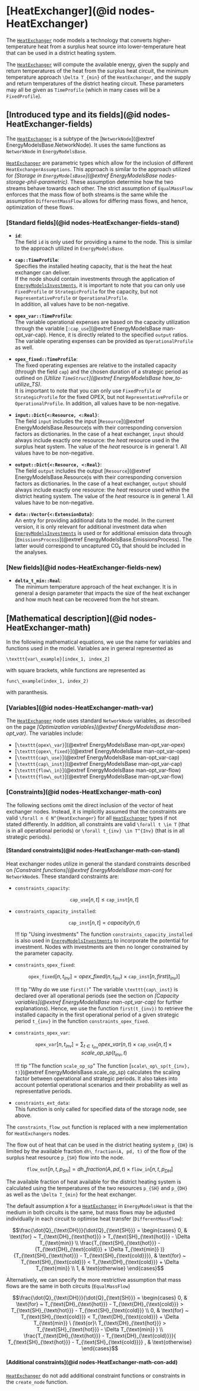 # [HeatExchanger](@id nodes-HeatExchanger)

The [`HeatExchanger`](@ref) node models a technology that converts higher-temperature heat from a surplus heat source into lower-temperature heat that can be used in a district heating system.

The [`HeatExchanger`](@ref) will compute the available energy, given the supply and return temperatures of the heat from the surplus heat circuit, the minimum temperature approach ``\Delta T_{min}`` of the `HeatExchanger`, and the supply and return temperatures of the district heating circuit.
These parameters may all be given as `TimeProfile` (which in many cases will be a `FixedProfile`).

## [Introduced type and its fields](@id nodes-HeatExchanger-fields)

The [`HeatExchanger`](@ref) is a subtype of the [`NetworkNode`](@extref EnergyModelsBase.NetworkNode).
It uses the same functions as `NetworkNode` in `EnergyModelsBase`.

[`HeatExchanger`](@ref) are parametric types which allow for the inclusion of different `HeatExchangerAssumptions`.
This approach is similar to the approach utilized for *[Storage in `EnergyModelsBase`](@extref EnergyModelsBase nodes-storage-phil-parametric)*.
These assumption determine how the two streams behave towards each other.
The strict assumption of `EqualMassFlow` enforces that the mass flow of both streams is the same while the assumption `DifferentMassFlow` allows for differing mass flows, and hence, optimization of these flows.

### [Standard fields](@id nodes-HeatExchanger-fields-stand)

- **`id`**:\
  The field `id` is only used for providing a name to the node.
  This is similar to the approach utilized in `EnergyModelsBase`.

- **`cap::TimeProfile`**:\
  Specifies the installed heating capacity, that is the heat the heat exchanger can deliver.\
  If the node should contain investments through the application of [`EnergyModelsInvestments`](https://energymodelsx.github.io/EnergyModelsInvestments.jl/stable/), it is important to note that you can only use `FixedProfile` or `StrategicProfile` for the capacity, but not `RepresentativeProfile` or `OperationalProfile`.\
  In addition, all values have to be non-negative.

- **`opex_var::TimeProfile`**:\
  The variable operational expenses are based on the capacity utilization through the variable [`:cap_use`](@extref EnergyModelsBase man-opt_var-cap).
  Hence, it is directly related to the specified `output` ratios.
  The variable operating expenses can be provided as `OperationalProfile` as well.

- **`opex_fixed::TimeProfile`**:\
  The fixed operating expenses are relative to the installed capacity (through the field `cap`) and the chosen duration of a strategic period as outlined on *[Utilize `TimeStruct`](@extref EnergyModelsBase how_to-utilize_TS)*.\
  It is important to note that you can only use `FixedProfile` or `StrategicProfile` for the fixed OPEX, but not `RepresentativeProfile` or `OperationalProfile`.
  In addition, all values have to be non-negative.

- **`input::Dict{<:Resource, <:Real}`**:\
  The field `input` includes the input [`Resource`](@extref EnergyModelsBase.Resource)s with their corresponding conversion factors as dictionaries.
  In the case of a heat exchanger, `input` should always include exactly one resource: the *heat* resource used in the surplus heat system.
  The value of the *heat* resource is in general 1.
  All values have to be non-negative.

- **`output::Dict{<:Resource, <:Real}`**:\
  The field `output` includes the output [`Resource`](@extref EnergyModelsBase.Resource)s with their corresponding conversion factors as dictionaries.
  In the case of a heat exchanger, `output` should always include exactly one resource: the *heat* resource used within the district heating system.
  The value of the *heat* resource is in general 1.
  All values have to be non-negative.

- **`data::Vector{<:ExtensionData}`**:\
  An entry for providing additional data to the model.
  In the current version, it is only relevant for additional investment data when [`EnergyModelsInvestments`](https://energymodelsx.github.io/EnergyModelsInvestments.jl/) is used or for additional emission data through [`EmissionsProcess`](@extref EnergyModelsBase.EmissionsProcess).
  The latter would correspond to uncaptured CO₂ that should be included in the analyses.

### [New fields](@id nodes-HeatExchanger-fields-new)

- **`delta_t_min::Real`**:\
  The minimum temperature approach of the heat exchanger.
  It is in general a design parameter that impacts the size of the heat exchanger and how much heat can be recovered from the hot stream.

## [Mathematical description](@id nodes-HeatExchanger-math)

In the following mathematical equations, we use the name for variables and functions used in the model.
Variables are in general represented as

``\texttt{var\_example}[index_1, index_2]``

with square brackets, while functions are represented as

``func\_example(index_1, index_2)``

with paranthesis.

### [Variables](@id nodes-HeatExchanger-math-var)

The [`HeatExchanger`](@ref) node uses standard `NetworkNode` variables, as described on the page *[Optimization variables](@extref EnergyModelsBase man-opt_var)*.
The variables include:

- [``\texttt{opex\_var}``](@extref EnergyModelsBase man-opt_var-opex)
- [``\texttt{opex\_fixed}``](@extref EnergyModelsBase man-opt_var-opex)
- [``\texttt{cap\_use}``](@extref EnergyModelsBase man-opt_var-cap)
- [``\texttt{cap\_inst}``](@extref EnergyModelsBase man-opt_var-cap)
- [``\texttt{flow\_in}``](@extref EnergyModelsBase man-opt_var-flow)
- [``\texttt{flow\_out}``](@extref EnergyModelsBase man-opt_var-flow)

### [Constraints](@id nodes-HeatExchanger-math-con)

The following sections omit the direct inclusion of the vector of heat exchanger nodes.
Instead, it is implicitly assumed that the constraints are valid ``\forall n ∈ N^{HeatExchanger}`` for all [`HeatExchanger`](@ref) types if not stated differently.
In addition, all constraints are valid ``\forall t \in T`` (that is in all operational periods) or ``\forall t_{inv} \in T^{Inv}`` (that is in all strategic periods).

#### [Standard constraints](@id nodes-HeatExchanger-math-con-stand)

Heat exchanger nodes utilize in general the standard constraints described on *[Constraint functions](@extref EnergyModelsBase man-con)* for `NetworkNode`s.
These standard constraints are:

- `constraints_capacity`:

  ```math
  \texttt{cap\_use}[n, t] \leq \texttt{cap\_inst}[n, t]
  ```

- `constraints_capacity_installed`:

  ```math
  \texttt{cap\_inst}[n, t] = capacity(n, t)
  ```

  !!! tip "Using investments"
      The function `constraints_capacity_installed` is also used in [`EnergyModelsInvestments`](https://energymodelsx.github.io/EnergyModelsInvestments.jl/) to incorporate the potential for investment.
      Nodes with investments are then no longer constrained by the parameter capacity.

- `constraints_opex_fixed`:

  ```math
  \texttt{opex\_fixed}[n, t_{inv}] = opex\_fixed(n, t_{inv}) \times \texttt{cap\_inst}[n, first(t_{inv})]
  ```

  !!! tip "Why do we use `first()`"
      The variable ``\texttt{cap\_inst}`` is declared over all operational periods (see the section on *[Capacity variables](@extref EnergyModelsBase man-opt_var-cap)* for further explanations).
      Hence, we use the function ``first(t_{inv})`` to retrieve the installed capacity in the first operational period of a given strategic period ``t_{inv}`` in the function `constraints_opex_fixed`.

- `constraints_opex_var`:

  ```math
  \texttt{opex\_var}[n, t_{inv}] = \sum_{t \in t_{inv}} opex\_var(n, t) \times \texttt{cap\_use}[n, t] \times scale\_op\_sp(t_{inv}, t)
  ```

  !!! tip "The function `scale_op_sp`"
      The function [``scale\_op\_sp(t_{inv}, t)``](@extref EnergyModelsBase.scale_op_sp) calculates the scaling factor between operational and strategic periods.
      It also takes into account potential operational scenarios and their probability as well as representative periods.

- `constraints_ext_data`:\
  This function is only called for specified data of the storage node, see above.

The `constraints_flow_out` function is replaced with a new implementation for `HeatExchangers` nodes.

The flow out of heat that can be used in the district heating system ``p_{DH}`` is limited by the available fraction ``dh\_fraction(A, pd, t)`` of the flow of the surplus heat resource ``p_{SH}`` flow into the node.

```math
\texttt{flow\_out}[n, t, p_{SH}] =
  dh\_fraction(A, pd, t) \times \texttt{flow\_in}[n, t ,p_{DH}]
```

The available fraction of heat available for the district heating system is calculated using the temperatures of the two resources ``p_{SH}`` and ``p_{DH}`` as well as the ``\Delta T_{min}`` for the heat exchanger.

The default assumption ``A`` for a [`HeatExchanger`](@ref) in `EnergyModelsHeat` is that the medium in both circuits is the same, but mass flows may be adjusted individually in each circuit to optimise heat transfer (`DifferentMassFlow`):

```math
\frac{\dot{Q}_{\text{DH}}}{\dot{Q}_{\text{SH}}} =
  \begin{cases}
    0, & \text{for} ~ T_{\text{DH}_{\text{hot}}}
      > T_{\text{SH}_{\text{hot}}} - \Delta T_{\text{min}}
    \\
    \frac{T_{\text{SH}_{\text{hot}}} - (T_{\text{DH}_{\text{cold}}} + \Delta T_{\text{min}} )}{T_{\text{SH}_{\text{hot}}} - T_{\text{SH}_{\text{cold}}}}, & \text{for} ~ T_{\text{SH}_{\text{cold}}}
      < T_{\text{DH}_{\text{cold}}} + \Delta T_{\text{min}}
    \\
    1, & \text{otherwise}
  \end{cases}
```

Alternatively, we can specify the more restrictive assumption that mass flows are the same in both circuits (`EqualMassFlow`)

```math
\frac{\dot{Q}_{\text{DH}}}{\dot{Q}_{\text{SH}}} =
  \begin{cases}
    0, & \text{for} ~ T_{\text{DH}_{\text{hot}}} - T_{\text{DH}_{\text{cold}}}
      > T_{\text{SH}_{\text{hot}}} - T_{\text{SH}_{\text{cold}}}
    \\
    0, & \text{for} ~ T_{\text{SH}_{\text{cold}}}
      < T_{\text{DH}_{\text{cold}}} + \Delta T_{\text{min}}  \ (\text{or}\ T_{\text{DH}_{\text{hot}}} > T_{\text{SH}_{\text{hot}}} - \Delta T_{\text{min}} )
    \\
    \frac{T_{\text{DH}_{\text{hot}}} - T_{\text{DH}_{\text{cold}}}}{ T_{\text{SH}_{\text{hot}}} - T_{\text{SH}_{\text{cold}}}}
    , & \text{otherwise}
  \end{cases}
```

#### [Additional constraints](@id nodes-HeatExchanger-math-con-add)

[`HeatExchanger`](@ref) do not add additional constraint functions or constraints in the `create_node` function.
